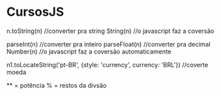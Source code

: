 # CursosJS
n.toString(n) //converter pra string
String(n) //o javascript faz a coversão

parseInt(n) //converter pra inteiro
parseFloat(n) //converter pra decimal
Number(n) //o javascript faz a coversão automaticamente

n1.toLocateString('pt-BR', {style: 'currency', currency: 'BRL'}) //coverte moeda

** = potência
% = restos da divsão